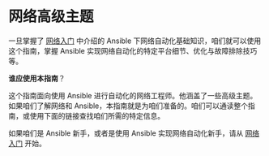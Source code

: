 # 网络高级主题


一旦掌握了 [网络入门](./network.md) 中介绍的 Ansible 下网络自动化基础知识，咱们就可以使用这个指南，掌握 Ansible 实现网络自动化的特定平台细节、优化与故障排除技巧等。


**谁应使用本指南**？


这个指南面向使用 Ansible 进行自动化的网络工程师。他涵盖了一些高级主题。如果咱们了解网络和 Ansible，本指南就是为咱们准备的。咱们可以通读整个指南，或使用下面的链接查找咱们所需的特定信息。


如果咱们是 Ansible 新手，或者是使用 Ansible 实现网络自动化新手，请从 [网络入门](./network.md) 开始。




